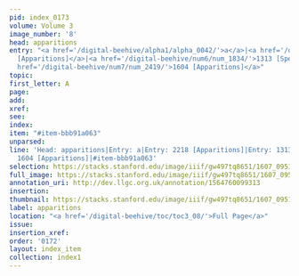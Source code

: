 ```yaml
---
pid: index_0173
volume: Volume 3
image_number: '8'
head: apparitions
entry: "<a href='/digital-beehive/alpha1/alpha_0042/'>a</a>|<a href='/digital-beehive/num9/num_3161/'>2218
  [Apparitions]</a>|<a href='/digital-beehive/num6/num_1834/'>1313 [Spectres]</a>|<a
  href='/digital-beehive/num7/num_2419/'>1604 [Apparitions]</a>"
topic:
first_letter: A
page:
add:
xref:
see:
index:
item: "#item-bbb91a063"
unparsed:
line: 'Head: apparitions|Entry: a|Entry: 2218 [Apparitions]|Entry: 1313 [Spectres]|Entry:
  1604 [Apparitions]|#item-bbb91a063'
selection: https://stacks.stanford.edu/image/iiif/gw497tq8651/1607_0951/1101,1266,712,135/full/0/default.jpg
full_image: https://stacks.stanford.edu/image/iiif/gw497tq8651/1607_0951/full/full/0/default.jpg
annotation_uri: http://dev.llgc.org.uk/annotation/1564760099313
insertion:
thumbnail: https://stacks.stanford.edu/image/iiif/gw497tq8651/1607_0951/1101,1266,712,135/150,/0/default.jpg
label: apparitions
location: "<a href='/digital-beehive/toc/toc3_08/'>Full Page</a>"
issue:
insertion_xref:
order: '0172'
layout: index_item
collection: index1
---
```


